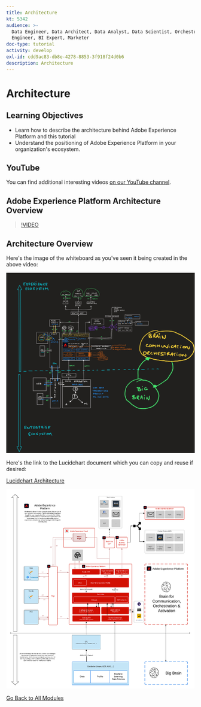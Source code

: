 ```yaml
---
title: Architecture
kt: 5342
audience: >-
  Data Engineer, Data Architect, Data Analyst, Data Scientist, Orchestration
  Engineer, BI Expert, Marketer
doc-type: tutorial
activity: develop
exl-id: cdd9ac83-db8e-4278-8853-3f918f24d0b6
description: Architecture
---
```


# Architecture

## Learning Objectives

* Learn how to describe the architecture behind Adobe Experience Platform and this tutorial
* Understand the positioning of Adobe Experience Platform in your organization's ecosystem.

## YouTube

You can find additional interesting videos [on our YouTube channel](https://www.youtube.com/channel/UCUKG2dkZ9pYuZUPebQ21jUw).

## Adobe Experience Platform Architecture Overview

> [!VIDEO](https://video.tv.adobe.com/v/35266?quality=12\&learn=on)

## Architecture Overview

Here's the image of the whiteboard as you've seen it being created in the above video:

![Luma Retail](../assets/images/whiteboard.jpg)

Here's the link to the Lucidchart document which you can copy and reuse if desired:

[Lucidchart Architecture](https://lucid.app/documents/view/69c2a0e4-9135-47d7-ae86-7f88cec9bc34)

![Luma Retail](../assets/images/architecture.png)

[Go Back to All Modules](../)
